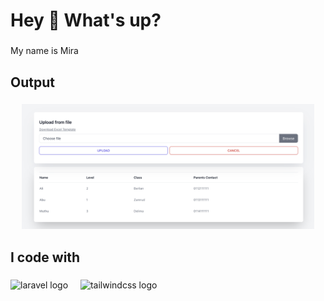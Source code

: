 <h1 align="left">Hey 👋 What's up?</h1>

###

<p align="left">My name is Mira</p>

###

<h2 align="left">Output</h2>

###

<div align="center">
  <img height="200" src="https://github.com/nuramirahamzan95/code-challenge-developer/blob/main/storage/app/public/img-1.png"  />
</div>

###

<p align="left"></p>

###

<h2 align="left">I code with</h2>

###

<div align="left">
  <img src="https://cdn.jsdelivr.net/gh/devicons/devicon/icons/laravel/laravel-plain.svg" height="40" alt="laravel logo"  />
  <img width="12" />
  <img src="https://cdn.jsdelivr.net/gh/devicons/devicon/icons/tailwindcss/tailwindcss-original-wordmark.svg" height="40" alt="tailwindcss logo"  />
</div>

###
